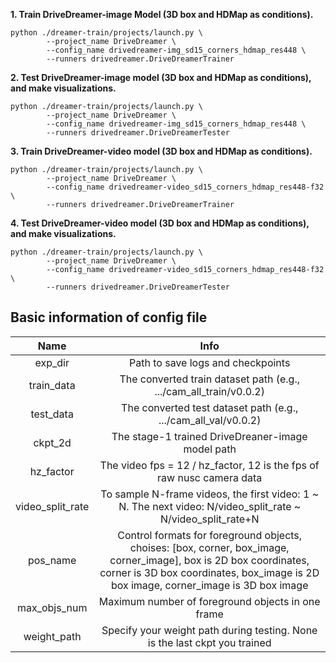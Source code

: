 **1. Train DriveDreamer-image Model (3D box and HDMap as conditions).**
```
python ./dreamer-train/projects/launch.py \
        --project_name DriveDreamer \
        --config_name drivedreamer-img_sd15_corners_hdmap_res448 \
        --runners drivedreamer.DriveDreamerTrainer
```

**2. Test DriveDreamer-image model (3D box and HDMap as conditions), and make visualizations.**
```
python ./dreamer-train/projects/launch.py \
        --project_name DriveDreamer \
        --config_name drivedreamer-img_sd15_corners_hdmap_res448 \
        --runners drivedreamer.DriveDreamerTester
```

**3. Train DriveDreamer-video model (3D box and HDMap as conditions).**
```
python ./dreamer-train/projects/launch.py \
        --project_name DriveDreamer \
        --config_name drivedreamer-video_sd15_corners_hdmap_res448-f32 \
        --runners drivedreamer.DriveDreamerTrainer
```

**4. Test DriveDreamer-video model (3D box and HDMap as conditions), and make visualizations.**
```
python ./dreamer-train/projects/launch.py \
        --project_name DriveDreamer \
        --config_name drivedreamer-video_sd15_corners_hdmap_res448-f32 \
        --runners drivedreamer.DriveDreamerTester
```

## Basic information of config file

<div align="center">
  
| Name |  Info |
| :----: | :----: |
| exp_dir         | Path to save logs and checkpoints |
| train_data      | The converted train dataset path (e.g., .../cam_all_train/v0.0.2) |
| test_data       | The converted test dataset path (e.g., .../cam_all_val/v0.0.2) |
| ckpt_2d         | The stage-1 trained DriveDreaner-image model path |
| hz_factor       | The video fps = 12 / hz_factor, 12 is the fps of raw nusc camera data |
| video_split_rate| To sample N-frame videos, the first video: 1 \~ N. The next video: N/video_split_rate \~ N/video_split_rate+N |
| pos_name        | Control formats for foreground objects, choises: [box, corner, box_image, corner_image], box is 2D box coordinates, corner is 3D box coordinates, box_image is 2D box image, corner_image is 3D box image |
| max_objs_num         | Maximum number of foreground objects in one frame |
| weight_path     | Specify your weight path during testing. None is the last ckpt you trained|
  
</div>
